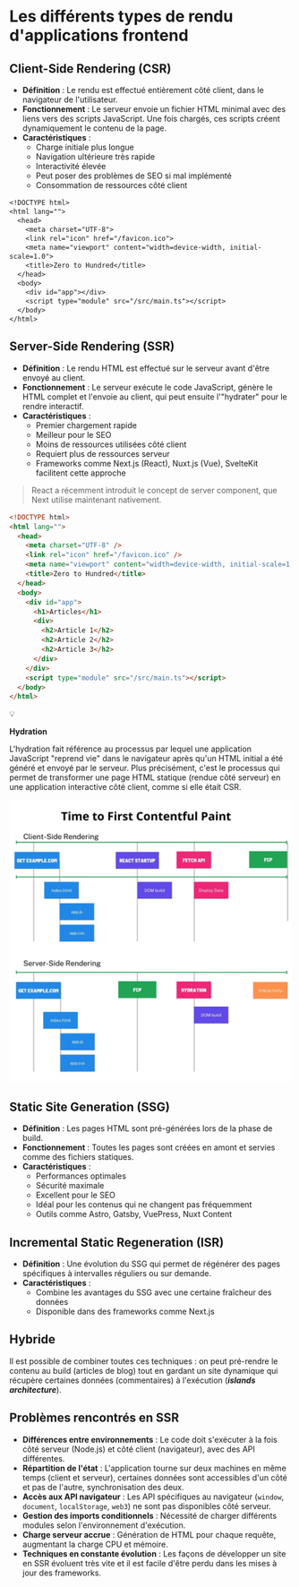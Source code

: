 # Les différents types de rendu d'applications frontend

## Client-Side Rendering (CSR)

- **Définition** : Le rendu est effectué entièrement côté client, dans le navigateur de l'utilisateur.
- **Fonctionnement** : Le serveur envoie un fichier HTML minimal avec des liens vers des scripts JavaScript. Une fois chargés, ces scripts créent dynamiquement le contenu de la page.
- **Caractéristiques** :
  - Charge initiale plus longue
  - Navigation ultérieure très rapide
  - Interactivité élevée
  - Peut poser des problèmes de SEO si mal implémenté
  - Consommation de ressources côté client

```tsx
<!DOCTYPE html>
<html lang="">
  <head>
    <meta charset="UTF-8">
    <link rel="icon" href="/favicon.ico">
    <meta name="viewport" content="width=device-width, initial-scale=1.0">
    <title>Zero to Hundred</title>
  </head>
  <body>
    <div id="app"></div>
    <script type="module" src="/src/main.ts"></script>
  </body>
</html>
```

## Server-Side Rendering (SSR)

- **Définition** : Le rendu HTML est effectué sur le serveur avant d'être envoyé au client.
- **Fonctionnement** : Le serveur exécute le code JavaScript, génère le HTML complet et l'envoie au client, qui peut ensuite l'"hydrater" pour le rendre interactif.
- **Caractéristiques** :
  - Premier chargement rapide
  - Meilleur pour le SEO
  - Moins de ressources utilisées côté client
  - Requiert plus de ressources serveur
  - Frameworks comme Next.js (React), Nuxt.js (Vue), SvelteKit facilitent cette approche

> React a récemment introduit le concept de server component, que Next utilise maintenant nativement.

```html
<!DOCTYPE html>
<html lang="">
  <head>
    <meta charset="UTF-8" />
    <link rel="icon" href="/favicon.ico" />
    <meta name="viewport" content="width=device-width, initial-scale=1.0" />
    <title>Zero to Hundred</title>
  </head>
  <body>
    <div id="app">
      <h1>Articles</h1>
      <div>
        <h2>Article 1</h2>
        <h2>Article 2</h2>
        <h2>Article 3</h2>
      </div>
    </div>
    <script type="module" src="/src/main.ts"></script>
  </body>
</html>
```

<aside>
💡

**Hydration**

L'hydration fait référence au processus par lequel une application JavaScript "reprend vie" dans le navigateur après qu'un HTML initial a été généré et envoyé par le serveur. Plus précisément, c'est le processus qui permet de transformer une page HTML statique (rendue côté serveur) en une application interactive côté client, comme si elle était CSR.

</aside>

![GET example.com (1).png](assets/fcp.jpg)

## Static Site Generation (SSG)

- **Définition** : Les pages HTML sont pré-générées lors de la phase de build.
- **Fonctionnement** : Toutes les pages sont créées en amont et servies comme des fichiers statiques.
- **Caractéristiques** :
  - Performances optimales
  - Sécurité maximale
  - Excellent pour le SEO
  - Idéal pour les contenus qui ne changent pas fréquemment
  - Outils comme Astro, Gatsby, VuePress, Nuxt Content

## Incremental Static Regeneration (ISR)

- **Définition** : Une évolution du SSG qui permet de régénérer des pages spécifiques à intervalles réguliers ou sur demande.
- **Caractéristiques** :
  - Combine les avantages du SSG avec une certaine fraîcheur des données
  - Disponible dans des frameworks comme Next.js

## Hybride

Il est possible de combiner toutes ces techniques : on peut pré-rendre le contenu au build (articles de blog) tout en gardant un site dynamique qui récupère certaines données (commentaires) à l'exécution (**_islands architecture_**).

## Problèmes rencontrés en SSR

- **Différences entre environnements** : Le code doit s'exécuter à la fois côté serveur (Node.js) et côté client (navigateur), avec des API différentes.
- **Répartition de l'état** : L'application tourne sur deux machines en même temps (client et serveur), certaines données sont accessibles d'un côté et pas de l'autre, synchronisation des deux.
- **Accès aux API navigateur** : Les API spécifiques au navigateur (`window`, `document`, `localStorage`, `web3`) ne sont pas disponibles côté serveur.
- **Gestion des imports conditionnels** : Nécessité de charger différents modules selon l'environnement d'exécution.
- **Charge serveur accrue** : Génération de HTML pour chaque requête, augmentant la charge CPU et mémoire.
- **Techniques en constante évolution** : Les façons de développer un site en SSR évoluent très vite et il est facile d'être perdu dans les mises à jour des frameworks.
